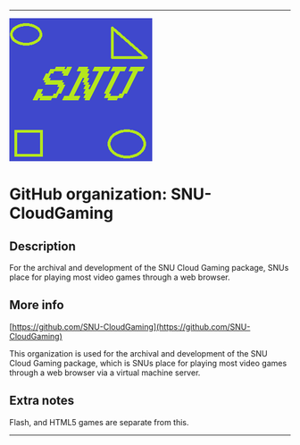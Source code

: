 
***

![SNU_blue_and_gold_legacy_icon.png failed to load. The file may be missing or corrupt. Check the file path for errors first.](/AdditionalInfo/1/SNU-CloudGaming/SNU_blue_and_gold_legacy_icon.png)

# GitHub organization: SNU-CloudGaming

## Description

For the archival and development of the SNU Cloud Gaming package, SNUs place for playing most video games through a web browser.

## More info

[https://github.com/SNU-CloudGaming](https://github.com/SNU-CloudGaming)

This organization is used for the archival and development of the SNU Cloud Gaming package, which is SNUs place for playing most video games through a web browser via a virtual machine server.

## Extra notes

Flash, and HTML5 games are separate from this.

***
